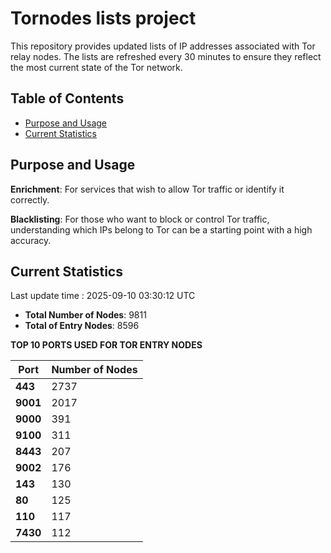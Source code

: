 # Tornodes lists project

This repository provides updated lists of IP addresses associated with Tor relay nodes. The lists are refreshed every 30 minutes to ensure they reflect the most current state of the Tor network.

## Table of Contents

- [Purpose and Usage](#purpose-and-usage)
- [Current Statistics](#current-statistics)


## Purpose and Usage

**Enrichment**: For services that wish to allow Tor traffic or identify it correctly.

**Blacklisting**: For those who want to block or control Tor traffic, understanding which IPs belong to Tor can be a starting point with a high accuracy.

## Current Statistics

Last update time : 2025-09-10 03:30:12 UTC

- **Total Number of Nodes**: 9811
- **Total of Entry Nodes**: 8596

**TOP 10 PORTS USED FOR TOR ENTRY NODES**

| **Port** | **Number of Nodes** |
|------|-----------------|
| **443**   | 2737  |
| **9001**   | 2017  |
| **9000**   | 391  |
| **9100**   | 311  |
| **8443**   | 207  |
| **9002**   | 176  |
| **143**   | 130  |
| **80**   | 125  |
| **110**   | 117  |
| **7430**   | 112  |

